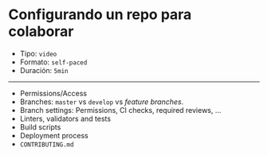 # Configurando un repo para colaborar

* Tipo: `video`
* Formato: `self-paced`
* Duración: `5min`

***

* Permissions/Access
* Branches: `master` vs `develop` vs _feature branches_.
* Branch settings: Permissions, CI checks, required reviews, ...
* Linters, validators and tests
* Build scripts
* Deployment process
* `CONTRIBUTING.md`
